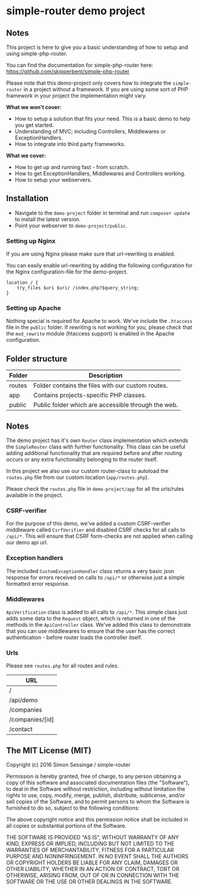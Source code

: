# simple-router demo project

## Notes

This project is here to give you a basic understanding of how to setup and using simple-php-router.

You can find the documentation for simple-php-router here:
https://github.com/skipperbent/simple-php-router

Please note that this demo-project only covers how to integrate the `simple-router` in a project without a framework. If you are using some sort of PHP framework in your project the implementation might vary.

**What we won't cover:**

- How to setup a solution that fits your need. This is a basic demo to help you get started.
- Understanding of MVC; including Controllers, Middlewares or ExceptionHandlers.
- How to integrate into third party frameworks.

**What we cover:**

- How to get up and running fast - from scratch.
- How to get ExceptionHandlers, Middlewares and Controllers working.
- How to setup your webservers.

## Installation

- Navigate to the `demo-project` folder in terminal and run `composer update` to install the latest version.
- Point your webserver to `demo-project/public`.

### Setting up Nginx

If you are using Nginx please make sure that url-rewriting is enabled.

You can easily enable url-rewriting by adding the following configuration for the Nginx configuration-file for the demo-project.

```
location / {
    try_files $uri $uri/ /index.php?$query_string;
}
```

### Setting up Apache

Nothing special is required for Apache to work. We've include the `.htaccess` file in the `public` folder. If rewriting is not working for you, please check that the `mod_rewrite` module (htaccess support) is enabled in the Apache configuration.

## Folder structure

| Folder        | Description |
| ------------- |-------------|
| routes         |Folder contains the files with our custom routes.|
| app            |Contains projects-specific PHP classes.|
| public         |Public folder which are accessible through the web.|

## Notes

The demo project has it's own `Router` class implementation which extends the `SimpleRouter` class with further functionality.
This class can be useful adding additional functionality that are required before and after routing occurs or any extra functionality belonging to the router itself.

In this project we also use our custom router-class to autoload the `routes.php` file from our custom location (`app/routes.php`).

Please check the `routes.php` file in `demo-project/app` for all the urls/rules available in the project.

### CSRF-verifier

For the purpose of this demo, we've added a custom CSRF-verifier middleware called `CsrfVerifier` and disabled CSRF checks for all calls to `/api/*`. This will ensure that CSRF form-checks are not applied when calling our demo api url.

### Exception handlers

The included `CustomExceptionHandler` class returns a very basic json response for errors received on calls to `/api/*` or otherwise just a simple formatted error response.

### Middlewares

`ApiVerification` class is added to all calls to `/api/*`. This simple class just adds some data to the `Request` object, which is returned in one of the methods in the `ApiController` class. We've added this class to demonstrate that you can use middlewares to ensure that the user has the correct authentication - before router loads the controller itself.

### Urls

Please see `routes.php` for all routes and rules.

| URL        |
| ------------- |
| /             |
| /api/demo       |
| /companies       |
| /companies/[id]  |
| /contact         |

## The MIT License (MIT)

Copyright (c) 2016 Simon Sessingø / simple-router

Permission is hereby granted, free of charge, to any person obtaining a copy
of this software and associated documentation files (the "Software"), to deal
in the Software without restriction, including without limitation the rights
to use, copy, modify, merge, publish, distribute, sublicense, and/or sell
copies of the Software, and to permit persons to whom the Software is
furnished to do so, subject to the following conditions:

The above copyright notice and this permission notice shall be included in all
copies or substantial portions of the Software.

THE SOFTWARE IS PROVIDED "AS IS", WITHOUT WARRANTY OF ANY KIND, EXPRESS OR
IMPLIED, INCLUDING BUT NOT LIMITED TO THE WARRANTIES OF MERCHANTABILITY,
FITNESS FOR A PARTICULAR PURPOSE AND NONINFRINGEMENT. IN NO EVENT SHALL THE
AUTHORS OR COPYRIGHT HOLDERS BE LIABLE FOR ANY CLAIM, DAMAGES OR OTHER
LIABILITY, WHETHER IN AN ACTION OF CONTRACT, TORT OR OTHERWISE, ARISING FROM,
OUT OF OR IN CONNECTION WITH THE SOFTWARE OR THE USE OR OTHER DEALINGS IN THE
SOFTWARE.
